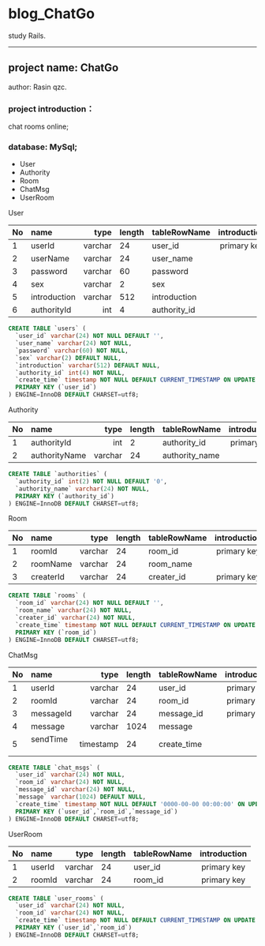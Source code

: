 # blog_ChatGo
study Rails.
***
## project name: ChatGo
  author: Rasin qzc.
### project introduction：
  chat rooms online;
  
### database: MySql;
  - User  
  - Authority
  - Room
  - ChatMsg
  - UserRoom

User

| No  | name |  type |  length  | tableRowName  | introduction  |
| :--  | :--------- |  ----:  | :--  | :--------  | :-----------------------------: |
| 1    | userId      |  varchar| 24   | user_id     | primary key                     |
| 2    | userName    |  varchar| 24   | user_name   |                                 |
| 3    | password    |  varchar| 60   | password    |                                 |
| 4    | sex         |  varchar| 2    | sex         |                                 |
| 5    | introduction|  varchar| 512  | introduction|                                 |
| 6    | authorityId  |  int| 4   | authority_id|                                 |

```sql
CREATE TABLE `users` (
  `user_id` varchar(24) NOT NULL DEFAULT '',
  `user_name` varchar(24) NOT NULL,
  `password` varchar(60) NOT NULL,
  `sex` varchar(2) DEFAULT NULL,
  `introduction` varchar(512) DEFAULT NULL,
  `authority_id` int(4) NOT NULL,
  `create_time` timestamp NOT NULL DEFAULT CURRENT_TIMESTAMP ON UPDATE CURRENT_TIMESTAMP,
  PRIMARY KEY (`user_id`)
) ENGINE=InnoDB DEFAULT CHARSET=utf8;
```

Authority

| No  | name |  type |  length  | tableRowName  | introduction  |
| :--  | :--------- |  ----:  | :--  | :--------  | :-----------------------------:   |
| 1    | authorityId      |  int | 2   | authority_id     | primary key               |
| 2    | authorityName    |  varchar| 24   | authority_name   |                            |

```sql
CREATE TABLE `authorities` (
  `authority_id` int(2) NOT NULL DEFAULT '0',
  `authority_name` varchar(24) NOT NULL,
  PRIMARY KEY (`authority_id`)
) ENGINE=InnoDB DEFAULT CHARSET=utf8;
```

Room

| No  | name |  type |  length  | tableRowName  | introduction  |
| :--  | :--------- |  ----:  | :--  | :--------  | :-----------------------------: |
| 1    | roomId      |  varchar| 24   | room_id     | primary key                     |
| 2    | roomName    |  varchar| 24   | room_name   |                                 |
| 3    | createrId      |  varchar| 24   | creater_id     | primary key                     |

```sql
CREATE TABLE `rooms` (
  `room_id` varchar(24) NOT NULL DEFAULT '',
  `room_name` varchar(24) NOT NULL,
  `creater_id` varchar(24) NOT NULL,
  `create_time` timestamp NOT NULL DEFAULT CURRENT_TIMESTAMP ON UPDATE CURRENT_TIMESTAMP,
  PRIMARY KEY (`room_id`)
) ENGINE=InnoDB DEFAULT CHARSET=utf8;
```

ChatMsg

| No  | name |  type |  length  | tableRowName  | introduction  |
| :--  | :--------- |  ----:  | :--  | :--------  | :-----------------------------: |
| 1    | userId      |  varchar| 24   | user_id     | primary key                     |
| 2    | roomId    |  varchar| 24   | room_id   | primary key                         |
| 3    | messageId    |  varchar| 24   | message_id    | primary key                  |
| 4    | message    |  varchar| 1024   | message    |                                 |
| 5    | sendTime    |  timestamp| 24   | create_time    |                              |

```sql
CREATE TABLE `chat_msgs` (
  `user_id` varchar(24) NOT NULL,
  `room_id` varchar(24) NOT NULL,
  `message_id` varchar(24) NOT NULL,
  `message` varchar(1024) DEFAULT NULL,
  `create_time` timestamp NOT NULL DEFAULT '0000-00-00 00:00:00' ON UPDATE CURRENT_TIMESTAMP,
  PRIMARY KEY (`user_id`,`room_id`,`message_id`)
) ENGINE=InnoDB DEFAULT CHARSET=utf8;
```

UserRoom

| No  | name |  type |  length  | tableRowName  | introduction  |
| :--  | :--------- |  ----:  | :--  | :--------  | :-----------------------------:   |
| 1    | userId      |  varchar| 24   | user_id     | primary key                     |
| 2    | roomId      |  varchar| 24   | room_id     | primary key                     |

```sql
CREATE TABLE `user_rooms` (
  `user_id` varchar(24) NOT NULL,
  `room_id` varchar(24) NOT NULL,
  `create_time` timestamp NOT NULL DEFAULT CURRENT_TIMESTAMP ON UPDATE CURRENT_TIMESTAMP,
  PRIMARY KEY (`user_id`,`room_id`)
) ENGINE=InnoDB DEFAULT CHARSET=utf8;
```
